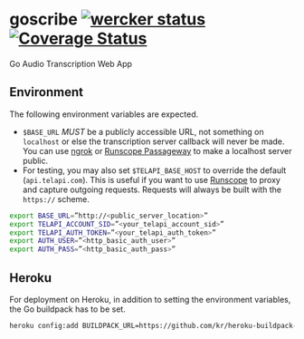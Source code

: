 goscribe [![wercker status](https://app.wercker.com/status/1b0a41def3a5dc3d25770d8b0e7ae909/s/ "wercker status")](https://app.wercker.com/project/bykey/1b0a41def3a5dc3d25770d8b0e7ae909) [![Coverage Status](https://coveralls.io/repos/joshuarubin/goscribe/badge.png?branch=master)](https://coveralls.io/r/joshuarubin/goscribe?branch=master)
========

Go Audio Transcription Web App

## Environment

The following environment variables are expected.

* `$BASE_URL` *MUST* be a publicly accessible URL, not something on `localhost` or else the transcription server callback will never be made. You can use [ngrok](https://ngrok.com/) or [Runscope Passageway](https://www.runscope.com/docs/passageway) to make a localhost server public.
* For testing, you may also set `$TELAPI_BASE_HOST` to override the default (`api.telapi.com`). This is useful if you want to use [Runscope](https://www.runscope.com) to proxy and capture outgoing requests. Requests will always be built with the `https://` scheme.

```bash
export BASE_URL=”http://<public_server_location>”
export TELAPI_ACCOUNT_SID=”<your_telapi_account_sid>”
export TELAPI_AUTH_TOKEN=”<your_telapi_auth_token>”
export AUTH_USER=”<http_basic_auth_user>”
export AUTH_PASS=”<http_basic_auth_pass>”
```

## Heroku

For deployment on Heroku, in addition to setting the environment variables, the Go buildpack has to be set.

```bash
heroku config:add BUILDPACK_URL=https://github.com/kr/heroku-buildpack-go.git
```
